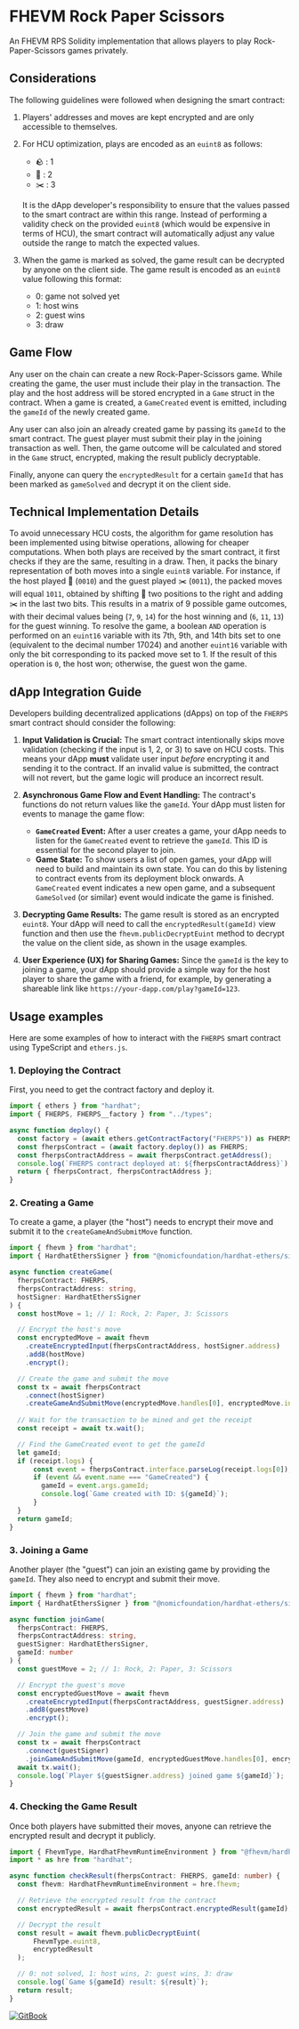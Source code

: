 # FHEVM Rock Paper Scissors

An FHEVM RPS Solidity implementation that allows players to play Rock-Paper-Scissors games privately.

## Considerations

The following guidelines were followed when designing the smart contract:

1. Players' addresses and moves are kept encrypted and are only accessible to themselves.
2. For HCU optimization, plays are encoded as an `euint8` as follows:

   - 🪨 : 1
   - 🧻 : 2
   - ✂️ : 3

   It is the dApp developer's responsibility to ensure that the values passed to the smart contract are within this range. Instead of performing a validity check on the provided `euint8` (which would be expensive in terms of HCU), the smart contract will automatically adjust any value outside the range to match the expected values.

3. When the game is marked as solved, the game result can be decrypted by anyone on the client side. The game result is
   encoded as an `euint8` value following this format:
   - 0: game not solved yet
   - 1: host wins
   - 2: guest wins
   - 3: draw

## Game Flow

Any user on the chain can create a new Rock-Paper-Scissors game. While creating the game, the user must include their
play in the transaction. The play and the host address will be stored encrypted in a `Game` struct in the contract. When
a game is created, a `GameCreated` event is emitted, including the `gameId` of the newly created game.

Any user can also join an already created game by passing its `gameId` to the smart contract. The guest player must
submit their play in the joining transaction as well. Then, the game outcome will be calculated and stored in the `Game`
struct, encrypted, making the result publicly decryptable.

Finally, anyone can query the `encryptedResult` for a certain `gameId` that has been marked as `gameSolved` and decrypt
it on the client side.

## Technical Implementation Details

To avoid unnecessary HCU costs, the algorithm for game resolution has been implemented using bitwise operations,
allowing for cheaper computations. When both plays are received by the smart contract, it first checks if they are the
same, resulting in a draw. Then, it packs the binary representation of both moves into a single `euint8` variable. For
instance, if the host played 🧻 (`0010`) and the guest played ✂️ (`0011`), the packed moves will equal `1011`, obtained
by shifting 🧻 two positions to the right and adding ✂️ in the last two bits. This results in a matrix of 9 possible
game outcomes, with their decimal values being (`7`, `9`, `14`) for the host winning and (`6`, `11`, `13`) for the guest
winning. To resolve the game, a boolean `AND` operation is performed on an `euint16` variable with its 7th, 9th, and
14th bits set to one (equivalent to the decimal number 17024) and another `euint16` variable with only the bit
corresponding to its packed move set to 1. If the result of this operation is `0`, the host won; otherwise, the guest
won the game.

## dApp Integration Guide

Developers building decentralized applications (dApps) on top of the `FHERPS` smart contract should consider the following:

1.  **Input Validation is Crucial:** The smart contract intentionally skips move validation (checking if the input is 1, 2, or 3) to save on HCU costs. This means your dApp **must** validate user input *before* encrypting it and sending it to the contract. If an invalid value is submitted, the contract will not revert, but the game logic will produce an incorrect result.

2.  **Asynchronous Game Flow and Event Handling:** The contract's functions do not return values like the `gameId`. Your dApp must listen for events to manage the game flow:
    *   **`GameCreated` Event:** After a user creates a game, your dApp needs to listen for the `GameCreated` event to retrieve the `gameId`. This ID is essential for the second player to join.
    *   **Game State:** To show users a list of open games, your dApp will need to build and maintain its own state. You can do this by listening to contract events from its deployment block onwards. A `GameCreated` event indicates a new open game, and a subsequent `GameSolved` (or similar) event would indicate the game is finished.

3.  **Decrypting Game Results:** The game result is stored as an encrypted `euint8`. Your dApp will need to call the `encryptedResult(gameId)` view function and then use the `fhevm.publicDecryptEuint` method to decrypt the value on the client side, as shown in the usage examples.

4.  **User Experience (UX) for Sharing Games:** Since the `gameId` is the key to joining a game, your dApp should provide a simple way for the host player to share the game with a friend, for example, by generating a shareable link like `https://your-dapp.com/play?gameId=123`.

## Usage examples

Here are some examples of how to interact with the `FHERPS` smart contract using TypeScript and `ethers.js`.

### 1. Deploying the Contract

First, you need to get the contract factory and deploy it.

```typescript
import { ethers } from "hardhat";
import { FHERPS, FHERPS__factory } from "../types";

async function deploy() {
  const factory = (await ethers.getContractFactory("FHERPS")) as FHERPS__factory;
  const fherpsContract = (await factory.deploy()) as FHERPS;
  const fherpsContractAddress = await fherpsContract.getAddress();
  console.log(`FHERPS contract deployed at: ${fherpsContractAddress}`);
  return { fherpsContract, fherpsContractAddress };
}
```

### 2. Creating a Game

To create a game, a player (the "host") needs to encrypt their move and submit it to the `createGameAndSubmitMove` function.

```typescript
import { fhevm } from "hardhat";
import { HardhatEthersSigner } from "@nomicfoundation/hardhat-ethers/signers";

async function createGame(
  fherpsContract: FHERPS,
  fherpsContractAddress: string,
  hostSigner: HardhatEthersSigner
) {
  const hostMove = 1; // 1: Rock, 2: Paper, 3: Scissors

  // Encrypt the host's move
  const encryptedMove = await fhevm
    .createEncryptedInput(fherpsContractAddress, hostSigner.address)
    .add8(hostMove)
    .encrypt();

  // Create the game and submit the move
  const tx = await fherpsContract
    .connect(hostSigner)
    .createGameAndSubmitMove(encryptedMove.handles[0], encryptedMove.inputProof);
  
  // Wait for the transaction to be mined and get the receipt
  const receipt = await tx.wait();

  // Find the GameCreated event to get the gameId
  let gameId;
  if (receipt.logs) {
      const event = fherpsContract.interface.parseLog(receipt.logs[0]);
      if (event && event.name === "GameCreated") {
        gameId = event.args.gameId;
        console.log(`Game created with ID: ${gameId}`);
      }
  }
  return gameId;
}
```

### 3. Joining a Game

Another player (the "guest") can join an existing game by providing the `gameId`. They also need to encrypt and submit their move.

```typescript
import { fhevm } from "hardhat";
import { HardhatEthersSigner } from "@nomicfoundation/hardhat-ethers/signers";

async function joinGame(
  fherpsContract: FHERPS,
  fherpsContractAddress: string,
  guestSigner: HardhatEthersSigner,
  gameId: number
) {
  const guestMove = 2; // 1: Rock, 2: Paper, 3: Scissors

  // Encrypt the guest's move
  const encryptedGuestMove = await fhevm
    .createEncryptedInput(fherpsContractAddress, guestSigner.address)
    .add8(guestMove)
    .encrypt();

  // Join the game and submit the move
  const tx = await fherpsContract
    .connect(guestSigner)
    .joinGameAndSubmitMove(gameId, encryptedGuestMove.handles[0], encryptedGuestMove.inputProof);
  await tx.wait();
  console.log(`Player ${guestSigner.address} joined game ${gameId}`);
}
```

### 4. Checking the Game Result

Once both players have submitted their moves, anyone can retrieve the encrypted result and decrypt it publicly.

```typescript
import { FhevmType, HardhatFhevmRuntimeEnvironment } from "@fhevm/hardhat-plugin";
import * as hre from "hardhat";

async function checkResult(fherpsContract: FHERPS, gameId: number) {
  const fhevm: HardhatFhevmRuntimeEnvironment = hre.fhevm;

  // Retrieve the encrypted result from the contract
  const encryptedResult = await fherpsContract.encryptedResult(gameId);

  // Decrypt the result
  const result = await fhevm.publicDecryptEuint(
      FhevmType.euint8,
      encryptedResult
  );

  // 0: not solved, 1: host wins, 2: guest wins, 3: draw
  console.log(`Game ${gameId} result: ${result}`);
  return result;
}
```

[![GitBook](https://img.shields.io/static/v1?message=Documented%20on%20GitBook&logo=gitbook&logoColor=ffffff&label=%20&labelColor=5c5c5c&color=3F89A1)](https://www.gitbook.com/preview?utm_source=gitbook_readme_badge&utm_medium=organic&utm_campaign=preview_documentation&utm_content=link)